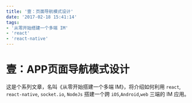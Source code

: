```yaml
---
title: '壹：页面导航模式设计'
date: '2017-02-18 15:41:14'
tags:
- '从零开始搭建一个多端 IM'
- 'react'
- 'react-native'
---
```


# 壹：APP页面导航模式设计
这是个系列文章，名叫《从零开始搭建一个多端 IM》，将介绍如何利用 `react`, `react-native`, `socket.io`, `NodeJs` 搭建一个跨 `iOS`,`Android`,`web` 三端的 IM 应用。
